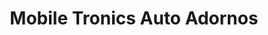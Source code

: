 ---
title: "Mobile Tronics Auto Adornos"
url: /santo-domingo/mobile-tronics-auto-adornos/
shop: general
---